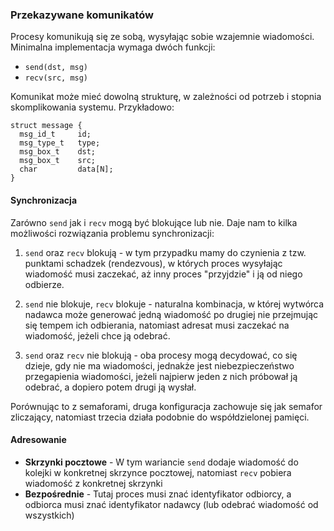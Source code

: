 ### Przekazywane komunikatów
Procesy komunikują się ze sobą, wysyłając sobie wzajemnie wiadomości.  
Minimalna implementacja wymaga dwóch funkcji:
- `send(dst, msg)`
- `recv(src, msg)`

Komunikat może mieć dowolną strukturę, w zależności od potrzeb i stopnia
skomplikowania systemu. Przykładowo:
    
    struct message {
      msg_id_t     id;
      msg_type_t   type;
      msg_box_t    dst;
      msg_box_t    src;
      char         data[N];
    }

#### Synchronizacja
Zarówno `send` jak i `recv` mogą być blokujące lub nie. Daje nam to kilka
możliwości rozwiązania problemu synchronizacji:

1. `send` oraz `recv` blokują - w tym przypadku mamy do czynienia z tzw. punktami
   schadzek (rendezvous), w których proces wysyłając wiadomość musi zaczekać, aż inny
   proces "przyjdzie" i ją od niego odbierze.

2. `send` nie blokuje, `recv` blokuje - naturalna kombinacja, w której wytwórca nadawca
   może generować jedną wiadomość po drugiej nie przejmując się tempem ich odbierania, natomiast
   adresat musi zaczekać na wiadomość, jeżeli chce ją odebrać.

3. `send` oraz `recv` nie blokują - oba procesy mogą decydować, co się dzieje, gdy nie ma
   wiadomości, jednakże jest niebezpieczeństwo przegapienia wiadomości, jeżeli najpierw
   jeden z nich próbował ją odebrać, a dopiero potem drugi ją wysłał.

Porównując to z semaforami, druga konfiguracja zachowuje się jak semafor zliczający,
natomiast trzecia działa podobnie do współdzielonej pamięci.

#### Adresowanie
- **Skrzynki pocztowe** - W tym wariancie `send` dodaje wiadomość do kolejki w konkretnej 
  skrzynce pocztowej, natomiast `recv` pobiera wiadomość z konkretnej skrzynki
- **Bezpośrednie** - Tutaj proces musi znać identyfikator odbiorcy, a odbiorca musi znać
  identyfikator nadawcy (lub odebrać wiadomość od wszystkich)


